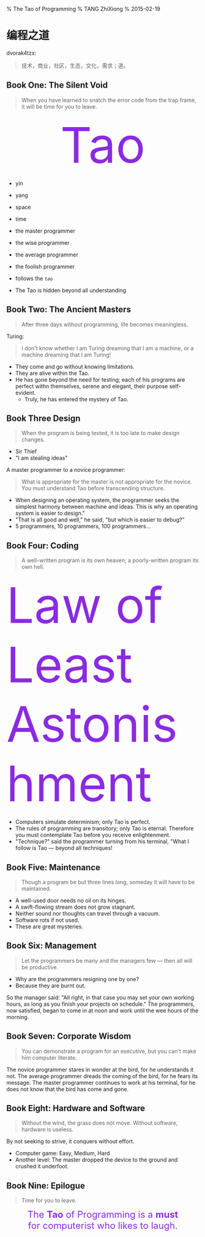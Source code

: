 % The Tao of Programming
% TANG ZhiXiong
% 2015-02-19


编程之道
========

dvorak4tzx: 

> 技术，商业，社区，生态，文化，需求；道。

Book One: The Silent Void
-------------------------

> When you have learned to snatch the error code from the trap frame, it will be time for you to leave.

<div style="font-size:128px;color:blueviolet;text-align:center">Tao</div>

* yin
* yang
* space
* time

* the master programmer
* the wise programmer
* the average programmer
* the foolish programmer

* follows the *`tao`*
* The Tao is hidden beyond all understanding

Book Two: The Ancient Masters
-----------------------------

> After three days without programming, life becomes meaningless.

Turing:

> I don't know whether I am Turing dreaming that I am a machine, or a machine dreaming that I am Turing!

* They come and go without knowing limitations.
* They are alive within the Tao.
* He has gone beyond the need for testing; each of his programs are perfect withn themselves, serene and elegant, their purpose self-evident. 
    + Truly, he has entered the mystery of Tao.

Book Three Design
-----------------

> When the program is being tested, it is too late to make design changes.

* Sir Thief
* "I am stealing ideas"

A master programmer to a novice programmer:

> What is appropriate for the master is not appropriate for the novice. You must understand Tao before transcending structure.

* When designing an operating system, the programmer seeks the simplest harmony between machine and ideas. This is why an operating system is easier to design." 
* "That is all good and well," he said, "but which is easier to debug?"
* 5 programmers, 10 programmers, 100 programmers...


Book Four: Coding
-----------------

> A well-written program is its own heaven; a poorly-written program its own hell.

<div style="color:blueviolet;font-size:128">Law of Least Astonishment</div>

* Computers simulate determinism; only Tao is perfect.
* The rules of programming are transitory; only Tao is eternal. Therefore you must contemplate Tao before you receive enlightenment.
* "Technique?" said the programmer turning from his terminal, "What I follow is Tao — beyond all techniques!

Book Five: Maintenance
----------------------

> Though a program be but three lines long, someday it will have to be maintained. 

* A well-used door needs no oil on its hinges.
* A swift-flowing stream does not grow stagnant.
* Neither sound nor thoughts can travel through a vacuum.
* Software rots if not used.
* These are great mysteries.

Book Six: Management
--------------------

> Let the programmers be many and the managers few — then all will be productive. 

* Why are the programmers resigning one by one?
* Because they are burnt out.

So the manager said: "All right, in that case you may set your own working hours, as long as you finish your projects on schedule." The programmers, now satisfied, began to come in at noon and work until the wee hours of the morning.

Book Seven: Corporate Wisdom
----------------------------

> You can demonstrate a program for an executive, but you can't make him computer literate.

The novice programmer stares in wonder at the bird, for he understands it not. The average programmer dreads the coming of the bird, for he fears its message. The master programmer continues to work at his terminal, for he does not know that the bird has come and gone. 


Book Eight: Hardware and Software
---------------------------------

> Without the wind, the grass does not move. Without software, hardware is useless.

By not seeking to strive, it conquers without effort.

* Computer game: Easy, Medium, Hard
* Another level: The master dropped the device to the ground and crushed it underfoot.


Book Nine: Epilogue
-------------------

> Time for you to leave.

<div style="text-align:center;color:blueviolet;font-size:24px;">The <b>Tao</b> of Programming is a <b>must</b> <br> for computerist who likes to laugh.</div>